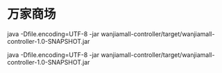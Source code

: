# 万家商场

java -Dfile.encoding=UTF-8 -jar wanjiamall-controller/target/wanjiamall-controller-1.0-SNAPSHOT.jar

java -Dfile.encoding=UTF-8 -jar wanjiamall-controller/target/wanjiamall-controller-1.0-SNAPSHOT.jar
